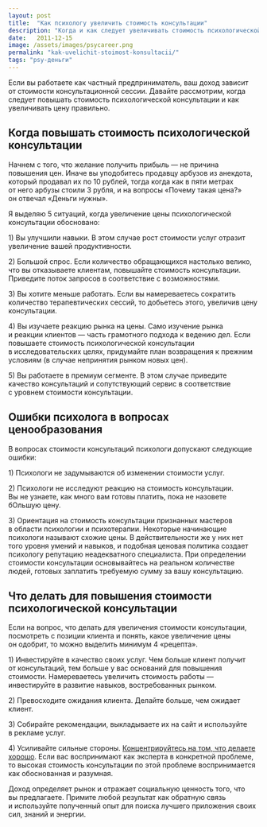 ```yaml
---
layout: post
title:  "Как психологу увеличить стоимость консультации"
description: "Когда и как следует увеличивать стоимость психологической консультации, какие факторы влияют на цену услуг психолога."
date:   2011-12-15			 
image: /assets/images/psycareer.png
permalink: "kak-uvelichit-stoimost-konsultacii/"
tags: "psy-деньги"
---
```


<p>Если вы&nbsp;работаете как частный предприниматель, ваш доход зависит от&nbsp;стоимости консультационной сессии. Давайте рассмотрим, когда следует повышать стоимость психологической консультации и&nbsp;как увеличивать цену правильно.</p>
<h2>Когда повышать стоимость психологической консультации</h2>
<p>Начнем с&nbsp;того, что желание получить прибыль&nbsp;— не&nbsp;причина повышения цен. Иначе вы&nbsp;уподобитесь продавцу арбузов из&nbsp;анекдота, который продавал их&nbsp;по&nbsp;10&nbsp;рублей, тогда когда как в&nbsp;пяти метрах от&nbsp;него арбузы стоили 3&nbsp;рубля, и&nbsp;на&nbsp;вопросы «Почему такая цена?» он&nbsp;отвечал «Деньги нужны».</p>
<p>Я&nbsp;выделяю 5&nbsp;ситуаций, когда увеличение цены психологической консультации обосновано:</p>
<p>1) Вы&nbsp;улучшили навыки. В&nbsp;этом случае рост стоимости услуг отразит увеличение вашей продуктивности.</p>
<p>2) Большой спрос. Если количество обращающихся настолько велико, что вы&nbsp;отказываете клиентам, повышайте стоимость консультации. Приведите поток запросов в&nbsp;соответствие с&nbsp;возможностями.</p>
<p>3) Вы&nbsp;хотите меньше работать. Если вы&nbsp;намереваетесь сократить количество терапевтических сессий, то&nbsp;добьетесь этого, увеличив цену консультации.</p>
<p>4) Вы&nbsp;изучаете реакцию рынка на&nbsp;цены. Само изучение рынка и&nbsp;реакции клиентов&nbsp;— часть грамотного подхода к&nbsp;ведению дел. Если повышаете стоимость психологической консультации в&nbsp;исследовательских целях, придумайте план возвращения к&nbsp;прежним условиям (в&nbsp;случае непринятия рынком новых цен).</p>
<p>5) Вы&nbsp;работаете в&nbsp;премиум сегменте. В&nbsp;этом случае приведите качество консультаций и&nbsp;сопутствующий сервис в&nbsp;соответствие с&nbsp;уровнем стоимости консультации.</p>
<h2>Ошибки психолога в&nbsp;вопросах ценообразования</h2>
<p>В&nbsp;вопросах стоимости консультаций психологи допускают следующие ошибки:</p>
<p>1) Психологи не&nbsp;задумываются об&nbsp;изменении стоимости услуг.</p>
<p>2) Психологи не&nbsp;исследуют реакцию на&nbsp;стоимость консультации. Вы&nbsp;не&nbsp;узнаете, как много вам готовы платить, пока не&nbsp;назовете бОльшую цену.</p>
<p>3) Ориентация на&nbsp;стоимость консультации признанных мастеров в&nbsp;области психологии и&nbsp;психотерапии. Некоторые начинающие психологи называют схожие цены. В&nbsp;действительности&nbsp;же у&nbsp;них нет того уровня умений и&nbsp;навыков, и&nbsp;подобная ценовая политика создает психологу репутацию неадекватного специалиста. При определении стоимости консультации основывайтесь на&nbsp;реальном количестве людей, готовых заплатить требуемую сумму за&nbsp;вашу консультацию.</p>
<h2>Что делать для повышения стоимости психологической консультации</h2>
<p>Если на&nbsp;вопрос, что делать для увеличения стоимости консультации, посмотреть с&nbsp;позиции клиента и&nbsp;понять, какое увеличение цены он&nbsp;одобрит, то&nbsp;можно выделить минимум 4&nbsp;«рецепта».</p>
<p>1) Инвестируйте в&nbsp;качество своих услуг. Чем больше клиент получит от&nbsp;консультаций, тем больше у&nbsp;вас оснований для повышения стоимости. Намереваетесь увеличить стоимость работы&nbsp;— инвестируйте в&nbsp;развитие навыков, востребованных рынком.</p>
<p>2) Превосходите ожидания клиента. Делайте больше, чем ожидает клиент.</p>
<p>3) Собирайте рекомендации, выкладываете их&nbsp;на&nbsp;сайт и&nbsp;используйте в&nbsp;рекламе услуг.</p>
<p>4) Усиливайте сильные стороны. <a href="/sfery-specializacii-psixologa/">Концентрируйтесь на&nbsp;том, что делаете хорошо</a>. Если вас воспринимают как эксперта в&nbsp;конкретной проблеме, то&nbsp;высокая стоимость консультации по&nbsp;этой проблеме воспринимается как обоснованная и&nbsp;разумная.</p>
<p>Доход определяет рынок и&nbsp;отражает социальную ценность того, что вы&nbsp;предлагаете. Примите любой результат как обратную связь и&nbsp;используйте полученный опыт для поиска лучшего приложения своих сил, знаний и&nbsp;энергии.</p>
